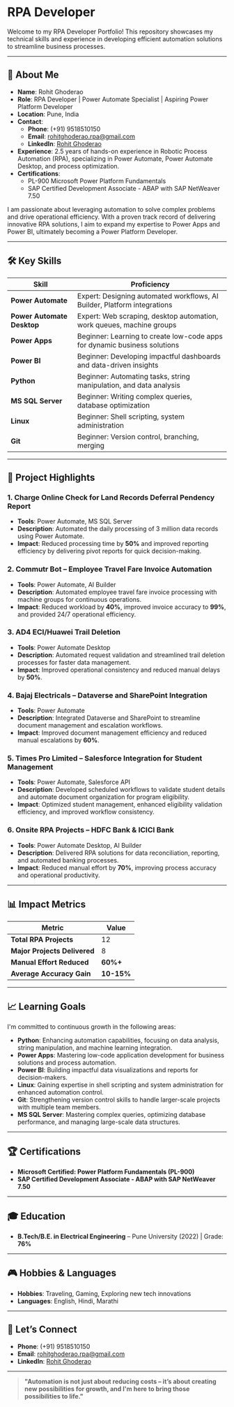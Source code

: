 
# RPA Developer

Welcome to my RPA Developer Portfolio! This repository showcases my technical skills and experience in developing efficient automation solutions to streamline business processes.

---

## 🚀 About Me

- **Name**: Rohit Ghoderao  
- **Role**: RPA Developer | Power Automate Specialist | Aspiring Power Platform Developer  
- **Location**: Pune, India  
- **Contact**:  
  - **Phone**: (+91) 9518510150  
  - **Email**: rohitghoderao.rpa@gmail.com  
  - **LinkedIn**: [Rohit Ghoderao](https://linkedin.com/in/rohit-ghoderao)  
- **Experience**: 2.5 years of hands-on experience in Robotic Process Automation (RPA), specializing in Power Automate, Power Automate Desktop, and process optimization.  
- **Certifications**:  
  - PL-900 Microsoft Power Platform Fundamentals  
  - SAP Certified Development Associate - ABAP with SAP NetWeaver 7.50  

I am passionate about leveraging automation to solve complex problems and drive operational efficiency. With a proven track record of delivering innovative RPA solutions, I aim to expand my expertise to Power Apps and Power BI, ultimately becoming a Power Platform Developer.

---

## 🛠️ Key Skills

| Skill                     | Proficiency                                                                 |
|---------------------------|-----------------------------------------------------------------------------|
| **Power Automate**         | Expert: Designing automated workflows, AI Builder, Platform integrations  |
| **Power Automate Desktop** | Expert: Web scraping, desktop automation, work queues, machine groups       |
| **Power Apps**             | Beginner: Learning to create low-code apps for dynamic business solutions  |
| **Power BI**               | Beginner: Developing impactful dashboards and data-driven insights          |
| **Python**                 | Beginner: Automating tasks, string manipulation, and data analysis      |
| **MS SQL Server**          | Beginner: Writing complex queries, database optimization                |
| **Linux**                  | Beginner: Shell scripting, system administration                           |
| **Git**                    | Beginner: Version control, branching, merging                           |

---

## 📂 Project Highlights

### **1. Charge Online Check for Land Records Deferral Pendency Report**  
- **Tools**: Power Automate, MS SQL Server  
- **Description**: Automated the daily processing of 3 million data records using Power Automate.  
- **Impact**: Reduced processing time by **50%** and improved reporting efficiency by delivering pivot reports for quick decision-making.

### **2. Commutr Bot – Employee Travel Fare Invoice Automation**  
- **Tools**: Power Automate, AI Builder  
- **Description**: Automated employee travel fare invoice processing with machine groups for continuous operations.  
- **Impact**: Reduced workload by **40%**, improved invoice accuracy to **99%**, and provided 24/7 operational efficiency.

### **3. AD4 ECI/Huawei Trail Deletion**  
- **Tools**: Power Automate Desktop  
- **Description**: Automated request validation and streamlined trail deletion processes for faster data management.  
- **Impact**: Improved operational consistency and reduced manual delays by **50%**.

### **4. Bajaj Electricals – Dataverse and SharePoint Integration**  
- **Tools**: Power Automate  
- **Description**: Integrated Dataverse and SharePoint to streamline document management and escalation workflows.  
- **Impact**: Improved document management efficiency and reduced manual escalations by **60%**.

### **5. Times Pro Limited – Salesforce Integration for Student Management**  
- **Tools**: Power Automate, Salesforce API  
- **Description**: Developed scheduled workflows to validate student details and automate document organization for program eligibility.  
- **Impact**: Optimized student management, enhanced eligibility validation efficiency, and improved workflow consistency.

### **6. Onsite RPA Projects – HDFC Bank & ICICI Bank**  
- **Tools**: Power Automate Desktop, AI Builder  
- **Description**: Delivered RPA solutions for data reconciliation, reporting, and automated banking processes.  
- **Impact**: Reduced manual effort by **70%**, improving process accuracy and operational productivity.

---

## 📊 Impact Metrics

| Metric                    | Value   |
|---------------------------|---------|
| **Total RPA Projects**     | 12      |
| **Major Projects Delivered**| 8       |
| **Manual Effort Reduced**  | **60%+**|
| **Average Accuracy Gain**  | **10-15%** |

---

## 📈 Learning Goals

I'm committed to continuous growth in the following areas:
- **Python**: Enhancing automation capabilities, focusing on data analysis, string manipulation, and machine learning integration.
- **Power Apps**: Mastering low-code application development for business solutions and process automation.
- **Power BI**: Building impactful data visualizations and reports for decision-makers.
- **Linux**: Gaining expertise in shell scripting and system administration for enhanced automation control.
- **Git**: Strengthening version control skills to handle larger-scale projects with multiple team members.
- **MS SQL Server**: Mastering complex queries, optimizing database performance, and managing large-scale data structures.

---

## 🏆 Certifications

- **Microsoft Certified: Power Platform Fundamentals (PL-900)**  
- **SAP Certified Development Associate - ABAP with SAP NetWeaver 7.50**

---

## 🎓 Education

- **B.Tech/B.E. in Electrical Engineering** – Pune University (2022) | Grade: **76%**

---

## 🎮 Hobbies & Languages

- **Hobbies**: Traveling, Gaming, Exploring new tech innovations  
- **Languages**: English, Hindi, Marathi

---

## 🤝 Let’s Connect

- **Phone**: (+91) 9518510150  
- **Email**: rohitghoderao.rpa@gmail.com  
- **LinkedIn**: [Rohit Ghoderao](https://linkedin.com/in/rohit-ghoderao)  

---

> **"Automation is not just about reducing costs – it’s about creating new possibilities for growth, and I'm here to bring those possibilities to life."**
